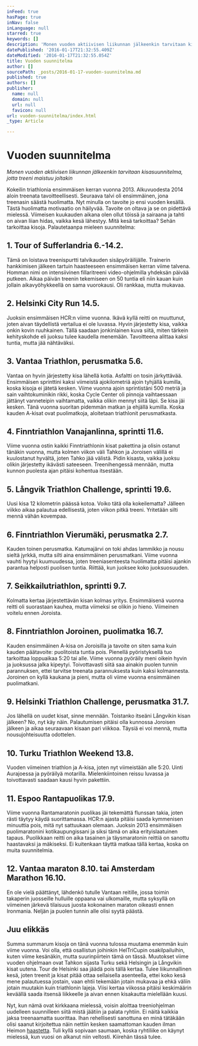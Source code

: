 ```yaml
---
inFeed: true
hasPage: true
inNav: false
inLanguage: null
starred: true
keywords: []
description: 'Monen vuoden aktiivisen liikunnan jälkeenkin tarvitaan kisasuunnitelma, jotta treeni maistuu joltakin'
datePublished: '2016-01-17T21:32:55.409Z'
dateModified: '2016-01-17T21:32:55.054Z'
title: Vuoden suunnitelma
author: []
sourcePath: _posts/2016-01-17-vuoden-suunnitelma.md
published: true
authors: []
publisher:
  name: null
  domain: null
  url: null
  favicon: null
url: vuoden-suunnitelma/index.html
_type: Article

---
```

# Vuoden suunnitelma

_Monen vuoden aktiivisen liikunnan jälkeenkin tarvitaan kisasuunnitelma, jotta treeni maistuu joltakin_

Kokeilin triathlonia ensimmäisen kerran vuonna 2013\. Alkuvuodesta 2014 aloin treenata tavoitteellisesti. Seuraava talvi oli ensimmäinen, jona treenasin säästä huolimatta. Nyt minulla on tavoite jo ensi vuoden kesällä. Tästä huolimatta motivaatio on häilyvää. Tavoite on oltava ja se on pidettävä mielessä. Viimeisen kuukauden aikana olen ollut töissä ja sairaana ja tahti on aivan liian hidas, vaikka kesä lähestyy. Mitä kesä tarkoittaa? Sehän tarkoittaa kisoja. Palautetaanpa mieleen suunnitelma:

## 1\. Tour of Sufferlandria 6.-14.2\.

Tämä on loistava treenispurtti talvikauden sisäpyöräilijälle. Trainerin hankkimisen jälkeen tartuin haasteeseen ensimmäisen kerran viime talvena. Homman nimi on intensiivinen fillaritreeni video-ohjelmilla yhdeksän päivää putkeen. Aikaa päivän treenin tekemiseen on 50 tuntia eli niin kauan kuin jollain aikavyöhykkeellä on sama vuorokausi. Oli rankkaa, mutta mukavaa.

## 2\. Helsinki City Run 14.5\.

Juoksin ensimmäisen HCR:n viime vuonna. Ikävä kyllä reitti on muuttunut, joten aivan täydellistä vertailua ei ole luvassa. Hyvin järjestetty kisa, vaikka onkin kovin ruuhkainen. Tällä saadaan jonkinlainen kuva siitä, miten tärkein kehityskohde eli juoksu tulee kaudella menemään. Tavoitteena alittaa kaksi tuntia, mutta jää nähtäväksi.

## 3\. Vantaa Triathlon, perusmatka 5.6\.

Vantaa on hyvin järjestetty kisa lähellä kotia. Asfaltti on tosin järkyttävää. Ensimmäisen sprinttini kaksi viimeistä ajokilometriä ajoin tyhjällä kumilla, koska kisoja ei jätetä kesken. Viime vuonna ajoin sprintistäni 500 metriä ja sain vaihtokuminikin rikki, koska Cycle Center oli pinnoja vaihtaessaan jättänyt vanneteipin vaihtamatta, vaikka olikin mennyt siitä läpi. Se kisa jäi kesken. Tänä vuonna suoritan pidemmän matkan ja ehjällä kumilla. Koska kauden A-kisat ovat puolimatkoja, aloitetaan triathlonit perusmatkasta.

## 4\. Finntriathlon Vanajanlinna, sprintti 11.6\.

Viime vuonna ostin kaikki Finntriathlonin kisat pakettina ja olisin ostanut tänäkin vuonna, mutta kolmen viikon väli Tahkon ja Joroisen välillä ei kuulostanut hyvältä, joten Tahko jää välistä. Pidin kisasta, vaikka juoksu olikin järjestetty ikävästi sateeseen. Treenihengessä mennään, mutta kunnon puolesta ajan pitäisi kohentua itsestään.

## 5\. Långvik Triathlon Challenge, sprintti 19.6\.

Uusi kisa 12 kilometrin päässä kotoa. Voiko tätä olla kokeilematta? Jälleen viikko aikaa palautua edellisestä, joten viikon pitkä treeni. Yritetään silti mennä vähän kovempaa.

## 6\. Finntriathlon Vierumäki, perusmatka 2.7\.

Kauden toinen perusmatka. Katumajärvi on toki ahdas lammikko ja nousu sieltä jyrkkä, mutta silti aina ensimmäinen perusmatkani. Viime vuonna vauhti hyytyi kuumuudessa, joten treeniasenteesta huolimatta pitäisi ajankin parantua helposti puolisen tuntia. Riittää, kun juoksee koko juoksuosuuden.

## 7\. Seikkailutriathlon, sprintti 9.7\.

Kolmatta kertaa järjestettävän kisan kolmas yritys. Ensimmäisenä vuonna reitti oli suorastaan kauhea, mutta viimeksi se olikin jo hieno. Viimeinen voitelu ennen Joroista.

## 8\. Finntriathlon Joroinen, puolimatka 16.7\.

Kauden ensimmäinen A-kisa on Joroisilla ja tavoite on siten sama kuin kauden päätavoite: puolitoista tuntia pois. Pienellä pyöristyksellä tuo tarkoittaa loppuaikaa 5:20 tai alle. Viime vuonna pyöräily meni oikein hyvin ja juoksussa jalka kipeytyi. Toivottavasti siitä saa ainakin puolen tunnin parannuksen, ettei tarvitse treenata parannuksesta kuin kaksi kolmannesta. Joroinen on kyllä kaukana ja pieni, mutta oli viime vuonna ensimmäinen puolimatkani.

## 9\. Helsinki Triathlon Challenge, perusmatka 31.7\.

Jos lähellä on uudet kisat, sinne mennään. Toistanko itseäni Långvikin kisan jälkeen? No, nyt käy näin. Palautumisen pitäisi olla kunnossa Joroisen jälkeen ja aikaa seuraavaan kisaan pari viikkoa. Täysiä ei voi mennä, mutta nousujohteisuutta odottelen.

## 10\. Turku Triathlon Weekend 13.8\.

Vuoden viimeinen triathlon ja A-kisa, joten nyt viimeistään alle 5:20\. Uinti Aurajoessa ja pyöräilyä motarilla. Mielenkiintoinen reissu luvassa ja toivottavasti saadaan kausi hyvin pakettiin.

## 11\. Espoo Rantapuolikas 17.9\.

Viime vuonna Rantamaratonin puolikas jäi tekemättä flunssan takia, joten rästi täytyy käydä suorittamassa. HCR:n ajasta pitäisi saada kymmenisen minuuttia pois, mitä nyt sattuukaan olemaan. Juoksin 2013 ensimmäisen puolimaratonini kotikaupungissani ja siksi tämä on aika erityislaatuinen tapaus. Puolikkaan reitti on aika tasainen ja täysmaratonin reittiä on sanottu haastavaksi ja mäkiseksi. Ei kuitenkaan täyttä matkaa tällä kertaa, koska on muita suunnitelmia.

## 12\. Vantaa maraton 8.10\. tai Amsterdam Marathon 16.10\.

En ole vielä päättänyt, lähdenkö tutulle Vantaan reitille, jossa toimin takaperin juosseille hulluille oppaana vai ulkomaille, mutta syksyllä on viimeinen järkevä tilaisuus juosta kokonainen maraton oikeasti ennen Ironmania. Neljän ja puolen tunnin alle olisi syytä päästä.

## Juu elikkäs

Summa summarum kisoja on tänä vuonna tulossa muutama enemmän kuin viime vuonna. Voi olla, että osallistun joihinkin HelTriCupin osakilpailuihin, kuten viime kesänäkin, mutta suurinpiirtein tämä on tässä. Muutokset viime vuoden ohjelmaan ovat Tahkon sijasta Turku sekä Helsingin ja Långvikin kisat uutena. Tour de Helsinki saa jäädä pois tällä kertaa. Tulee liikunnallinen kesä, joten treenit ja kisat pitää ottaa sellaisella asenteella, ettei koko kesä mene palautuessa jostain, vaan ehtii tekemään jotain mukavaa ja ehkä väliin jotain muutakin kuin triathlonin lajeja. Viisi kertaa viikossa pitäisi keskimäärin keväällä saada itsensä liikkeelle ja aivan ennen kisakautta mielellään kuusi.

Nyt, kun nämä ovat kirkkaana mielessä, voisin aloittaa treeniohjelman uudelleen suunnilleen siitä mistä jäätiin ja palata ryhtiin. Ei näitä kaikkia jaksa treenaamatta suorittaa. Ihan rehellisesti sanottuna en minä tätäkään olisi saanut kirjoitettua näin nettiin kesken saamattoman kauden ilman Heimon [haastetta][0]. Tuli kyllä sopivaan saumaan, koska ryhtiliike on käynyt mielessä, kun vuosi on alkanut niin veltosti. Kiirehän tässä tulee.

[0]: http://laiskanpulskea.com/2016/01/17/haaste.html